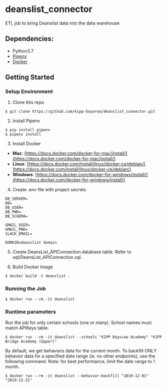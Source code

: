 # deanslist_connector
ETL job to bring Deanslist data into the data warehouse

## Dependencies:

* Python3.7
* [Pipenv](https://pipenv.readthedocs.io/en/latest/)
* [Docker](https://www.docker.com/)

## Getting Started

### Setup Environment

1. Clone this repo

```
$ git clone https://github.com/kipp-bayarea/deanslist_connector.git
```

2. Install Pipenv

```
$ pip install pipenv
$ pipenv install
```

3. Install Docker

* **Mac**: [https://docs.docker.com/docker-for-mac/install/](https://docs.docker.com/docker-for-mac/install/)
* **Linux**: [https://docs.docker.com/install/linux/docker-ce/debian/](https://docs.docker.com/install/linux/docker-ce/debian/)
* **Windows**: [https://docs.docker.com/docker-for-windows/install/](https://docs.docker.com/docker-for-windows/install/)

4. Create .env file with project secrets

```
DB_SERVER=
DB=
DB_USER=
DB_PWD=
DB_SCHEMA=

GMAIL_USER=
GMAIL_PWD=
SLACK_EMAIL=

DOMAIN=deanslist domain
```

5. Create DeansList_APIConnection database table.
Refer to sql/DeansList_APIConnection.sql.


6. Build Docker Image

```
$ docker build -t deanslist .
```

### Running the Job

```
$ docker run --rm -it deanslist
```

### Runtime parameters
Run the job for only certain schools (one or many). School names must match APIKeys table.

```
$ docker run --rm -it deanslist --schools "KIPP Bayview Academy" "KIPP Bridge Academy (Upper)"
```

By default, we get behaviors data for the current month. 
To backfill ONLY behavior data for a specified date range (ie. no other endpoints), 
use the following command. Note: for best performance, limit the date range to 1 month.

```
$ docker run --rm -it deanslist --behavior-backfill "2019-12-01" "2019-12-31"
```